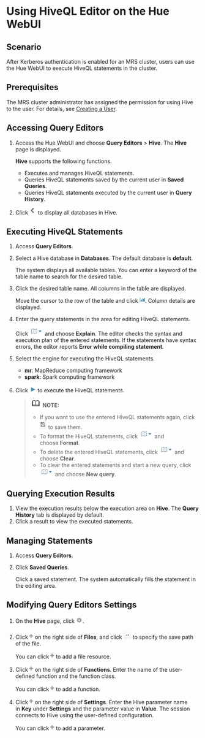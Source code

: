 # Using HiveQL Editor on the Hue WebUI<a name="EN-US_TOPIC_0125376126"></a>

## Scenario<a name="s44e510cf8c854f77b052ab1d5ba52e06"></a>

After Kerberos authentication is enabled for an MRS cluster, users can use the Hue WebUI to execute HiveQL statements in the cluster.

## Prerequisites<a name="se3e75c61401242e7871c040d9296745b"></a>

The MRS cluster administrator has assigned the permission for using Hive to the user. For details, see  [Creating a User](creating-a-user.md).

## Accessing  **Query Editors**<a name="section22433809173457"></a>

1.  Access the Hue WebUI and choose  **Query Editors**  \>  **Hive**. The **Hive**  page is displayed.

    **Hive**  supports the following functions.

    -   Executes and manages HiveQL statements.
    -   Queries HiveQL statements saved by the current user in  **Saved Queries**.
    -   Queries HiveQL statements executed by the current user in  **Query History**.

2.  Click  ![](figures/icon_mrs_showdb.jpg)  to display all databases in Hive.

## Executing HiveQL Statements<a name="section3586166217356"></a>

1.  Access  **Query Editors**.
2.  Select a Hive database in  **Databases**. The default database is **default**.

    The system displays all available tables. You can enter a keyword of the table name to search for the desired table.

3.  Click the desired table name. All columns in the table are displayed.

    Move the cursor to the row of the table and click  ![](figures/icon_mrs_dbtablelist.jpg). Column details are displayed.

4.  Enter the query statements in the area for editing HiveQL statements.

    Click  ![](figures/icon_mrs_dbedit.jpg) and choose **Explain**. The editor checks the syntax and execution plan of the entered statements. If the statements have syntax errors, the editor reports **Error while compiling statement**.

5.  Select the engine for executing the HiveQL statements.
    -   **mr**: MapReduce computing framework
    -   **spark**: Spark computing framework

6.  Click  ![](figures/icon_mrs_dbrunning.jpg)  to execute the HiveQL statements.

    >![](public_sys-resources/icon-note.gif) **NOTE:**   
    >-   If you want to use the entered HiveQL statements again, click  ![](figures/icon_mrs_dbsave.jpg)  to save them.  
    >-   To format the HiveQL statements, click  ![](figures/icon_mrs_dbedit.jpg) and choose **Format**.  
    >-   To delete the entered HiveQL statements, click  ![](figures/icon_mrs_dbedit.jpg) and choose **Clear**.  
    >-   To clear the entered statements and start a new query, click  ![](figures/icon_mrs_dbedit.jpg) and choose **New query**.  


## Querying Execution Results<a name="section35608700173522"></a>

1.  View the execution results below the execution area on  **Hive**. The **Query History**  tab is displayed by default.
2.  Click a result to view the executed statements.

## Managing Statements<a name="section61610762173532"></a>

1.  Access  **Query Editors**.
2.  Click  **Saved Queries**.

    Click a saved statement. The system automatically fills the statement in the editing area.


## Modifying  **Query Editors**  Settings<a name="section59956943173543"></a>

1.  On the  **Hive** page, click ![](figures/icon_mrs_dbset.jpg).
2.  Click  ![](figures/icon_mrs_dbadd.jpg) on the right side of **Files**, and click ![](figures/icon_mrs_dbmanu.jpg)  to specify the save path of the file.

    You can click  ![](figures/icon_mrs_dbadd.jpg)  to add a file resource.

3.  Click  ![](figures/icon_mrs_dbadd.jpg) on the right side of **Functions**. Enter the name of the user-defined function and the function class.

    You can click  ![](figures/icon_mrs_dbadd.jpg)  to add a function.

4.  Click  ![](figures/icon_mrs_dbadd.jpg) on the right side of **Settings**. Enter the Hive parameter name in **Key** under **Settings** and the parameter value in **Value**. The session connects to Hive using the user-defined configuration.

    You can click  ![](figures/icon_mrs_dbadd.jpg)  to add a parameter.


